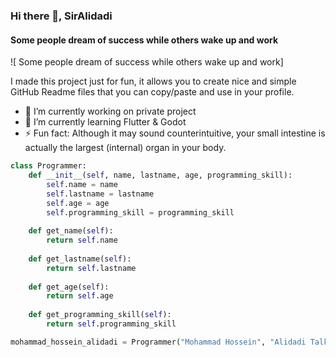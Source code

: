 ### Hi there 👋, SirAlidadi
####  Some people dream of success while others wake up and work
![ Some people dream of success while others wake up and work]

I made this project just for fun, it allows you to create nice and simple GitHub Readme files that you can copy/paste and use in your profile.

- 🔭 I’m currently working on private project 
- 🌱 I’m currently learning Flutter & Godot 
- ⚡ Fun fact: Although it may sound counterintuitive, your small intestine is actually the largest (internal) organ in your body. 

```py
class Programmer:
    def __init__(self, name, lastname, age, programming_skill):
        self.name = name
        self.lastname = lastname
        self.age = age
        self.programming_skill = programming_skill
        
    def get_name(self):
        return self.name
    
    def get_lastname(self):
        return self.lastname
    
    def get_age(self):
        return self.age
    
    def get_programming_skill(self):
        return self.programming_skill

mohammad_hossein_alidadi = Programmer("Mohammad Hossein", "Alidadi Talkhestani", 20, ["Python", "Django", "Javascript", "React", "Dart", "Flutter"])
```
